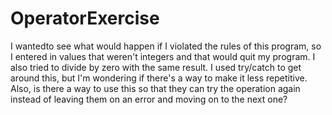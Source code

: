 # OperatorExercise

I wantedto see what would happen if I violated the rules of this program, so I entered in values that weren't integers and that would quit my program.
I also tried to divide by zero with the same result.
I used try/catch to get around this, but I'm wondering if there's a way to make it less repetitive. Also, is there a way to use this so that they can try the operation again instead of leaving them on an error and moving on to the next one?
